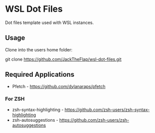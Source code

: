 WSL Dot Files
==========================

Dot files template used with WSL instances.

## Usage

Clone into the users home folder:

git clone https://github.com/JackTheFlap/wsl-dot-files.git

## Required Applications

 * Pfetch - https://github.com/dylanaraps/pfetch

### For ZSH

 * zsh-syntax-highlighting -  https://github.com/zsh-users/zsh-syntax-highlighting
 * zsh-autosuggestions - https://github.com/zsh-users/zsh-autosuggestions
